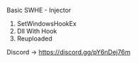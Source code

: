 Basic SWHE - Injector

1. SetWindowsHookEx
2. Dll With Hook
3. Reuploaded

Discord -> https://discord.gg/pY6nDej76m
